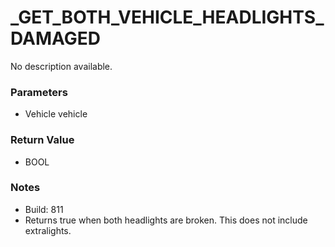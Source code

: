 # _GET_BOTH_VEHICLE_HEADLIGHTS_DAMAGED

No description available.

### Parameters
* Vehicle vehicle

### Return Value
* BOOL

### Notes
* Build: 811
* Returns true when both headlights are broken. This does not include extralights.

